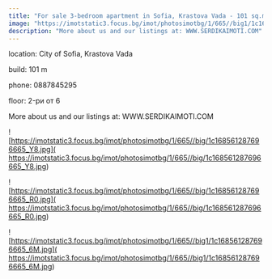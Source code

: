 ```yaml
---
title: "For sale 3-bedroom apartment in Sofia, Krastova Vada - 101 sq.m / 159,700 EUR :: imot.bg Ad"
image: "https://imotstatic3.focus.bg/imot/photosimotbg/1/665//big1/1c168561287696665_YL.jpg"
description: "More about us and our listings at: WWW.SERDIKAIMOTI.COM"
---
```


location: City of Sofia, Krastova Vada

build: 101 m

phone: 0887845295

floor: 2-ри от 6

More about us and our listings at: WWW.SERDIKAIMOTI.COM


![https://imotstatic3.focus.bg/imot/photosimotbg/1/665//big/1c168561287696665_Y8.jpg]( https://imotstatic3.focus.bg/imot/photosimotbg/1/665//big/1c168561287696665_Y8.jpg)


![https://imotstatic3.focus.bg/imot/photosimotbg/1/665//big/1c168561287696665_R0.jpg]( https://imotstatic3.focus.bg/imot/photosimotbg/1/665//big/1c168561287696665_R0.jpg)


![https://imotstatic3.focus.bg/imot/photosimotbg/1/665//big1/1c168561287696665_6M.jpg]( https://imotstatic3.focus.bg/imot/photosimotbg/1/665//big1/1c168561287696665_6M.jpg)


